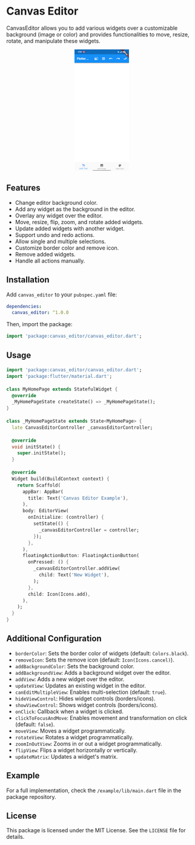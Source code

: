 # Canvas Editor

CanvasEditor allows you to add various widgets over a customizable background (image or color) and provides functionalities to move, resize, rotate, and manipulate these widgets.

<p align="center">
    <img src="https://github.com/niilx/canvas_editor/blob/master/lib/Record_1.gif" alt="screenshot">
</p>

## Features

- Change editor background color.
- Add any widget as the background in the editor.
- Overlay any widget over the editor.
- Move, resize, flip, zoom, and rotate added widgets.
- Update added widgets with another widget.
- Support undo and redo actions.
- Allow single and multiple selections.
- Customize border color and remove icon.
- Remove added widgets.
- Handle all actions manually.

## Installation

Add `canvas_editor` to your `pubspec.yaml` file:

```yaml
dependencies:
  canvas_editor: ^1.0.0
```

Then, import the package:

```dart
import 'package:canvas_editor/canvas_editor.dart';
```

## Usage

```dart
import 'package:canvas_editor/canvas_editor.dart';
import 'package:flutter/material.dart';

class MyHomePage extends StatefulWidget {
  @override
  _MyHomePageState createState() => _MyHomePageState();
}

class _MyHomePageState extends State<MyHomePage> {
  late CanvasEditorController _canvasEditorController;

  @override
  void initState() {
    super.initState();
  }

  @override
  Widget build(BuildContext context) {
    return Scaffold(
      appBar: AppBar(
        title: Text('Canvas Editor Example'),
      ),
      body: EditorView(
        onInitialize: (controller) {
          setState(() {
            _canvasEditorController = controller;
          });
        },
      ),
      floatingActionButton: FloatingActionButton(
        onPressed: () {
          _canvasEditorController.addView(
            child: Text('New Widget'),
          );
        },
        child: Icon(Icons.add),
      ),
    );
  }
}
```

## Additional Configuration

- `borderColor`: Sets the border color of widgets (default: `Colors.black`).
- `removeIcon`: Sets the remove icon (default: `Icon(Icons.cancel)`).
- `addBackgroundColor`: Sets the background color.
- `addBackgroundView`: Adds a background widget over the editor.
- `addView`: Adds a new widget over the editor.
- `updateView`: Updates an existing widget in the editor.
- `canEditMultipleView`: Enables multi-selection (default: `true`).
- `hideViewControl`: Hides widget controls (borders/icons).
- `showViewControl`: Shows widget controls (borders/icons).
- `onClick`: Callback when a widget is clicked.
- `clickToFocusAndMove`: Enables movement and transformation on click (default: `false`).
- `moveView`: Moves a widget programmatically.
- `rotateView`: Rotates a widget programmatically.
- `zoomInOutView`: Zooms in or out a widget programmatically.
- `flipView`: Flips a widget horizontally or vertically.
- `updateMatrix`: Updates a widget's matrix.

## Example

For a full implementation, check the `/example/lib/main.dart` file in the package repository.

## License

This package is licensed under the MIT License. See the `LICENSE` file for details.
